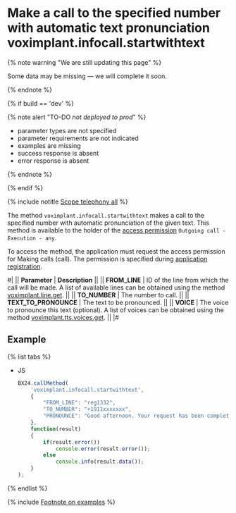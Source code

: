 # Make a call to the specified number with automatic text pronunciation voximplant.infocall.startwithtext

{% note warning "We are still updating this page" %}

Some data may be missing — we will complete it soon.

{% endnote %}

{% if build == 'dev' %}

{% note alert "TO-DO _not deployed to prod_" %}

- parameter types are not specified
- parameter requirements are not indicated
- examples are missing
- success response is absent
- error response is absent

{% endnote %}

{% endif %}

{% include notitle [Scope telephony all](../_includes/scope-telephony-all.md) %}

The method `voximplant.infocall.startwithtext` makes a call to the specified number with automatic pronunciation of the given text. This method is available to the holder of the [access permission](https://helpdesk.bitrix24.com/open/18216960/) `Outgoing call - Execution - any`.

To access the method, the application must request the access permission for Making calls (call). The permission is specified during [application registration](../../app-installation/index.md).

#|
|| **Parameter** | **Description** ||
|| **FROM_LINE** | ID of the line from which the call will be made. A list of available lines can be obtained using the method [voximplant.line.get](lines/voximplant-line-get.md). ||
|| **TO_NUMBER** | The number to call. ||
|| **TEXT_TO_PRONOUNCE** | The text to be pronounced. ||
|| **VOICE** | The voice to pronounce this text (optional). A list of voices can be obtained using the method [voximplant.tts.voices.get](voximplant-tts-voices-get.md). ||
|#

## Example

{% list tabs %}

- JS

    ```js
    BX24.callMethod(
        'voximplant.infocall.startwithtext',
        {
            "FROM_LINE": "reg1332",
            "TO_NUMBER": "+1911xxxxxxx",
            "PRONOUNCE": "Good afternoon. Your request has been completed.",
        },
        function(result)
        {
            if(result.error())
                console.error(result.error());
            else
                console.info(result.data());
        }
    );
    ```

{% endlist %}

{% include [Footnote on examples](../../../_includes/examples.md) %}